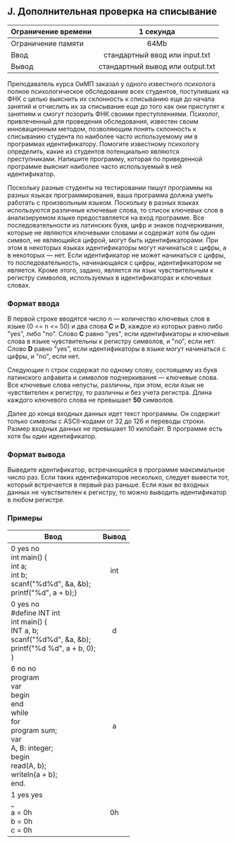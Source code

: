 ## J. Дополнительная проверка на списывание

| Ограничение времени |            1 секунда             |
|---------------------|:--------------------------------:|
| Ограничение памяти  |               64Mb               |
| Ввод                |  стандартный ввод или input.txt  |
| Вывод               | стандартный вывод или output.txt |

Преподаватель курса ОиМП заказал у одного известного психолога полное психологическое обследование всех студентов,
поступивших на ФНК с целью выяснить их склонность к списыванию еще до начала занятий и отчислить их за списывание еще до
того как они приступят к занятиям и смогут позорить ФНК своими преступлениями. Психолог, привлеченный для проведения
обследования, известен своим инновационным методом, позволяющим понять склонность к списыванию студента по наиболее
часто используемому им в программах идентификатору. Помогите известному психологу определить, какие из студентов
потенциально являются преступниками. Напишите программу, которая по приведенной программе выяснит наиболее часто
используемый в ней идентификатор.

Поскольку разные студенты на тестировании пишут программы на разных языках программирования, ваша программа должна уметь
работать с произвольным языком. Поскольку в разных языках используются различные ключевые слова, то список ключевых слов
в анализируемом языке предоставляется на вход программе. Все последовательности из латинских букв, цифр и знаков
подчеркивания, которые не являются ключевыми словами и содержат хотя бы один символ, не являющийся цифрой, могут быть
идентификаторами. При этом в некоторых языках идентификаторы могут начинаться с цифры, а в некоторых — нет. Если
идентификатор не может начинаться с цифры, то последовательность, начинающаяся с цифры, идентификатором не является.
Кроме этого, задано, является ли язык чувствительным к регистру символов, используемых в идентификаторах и ключевых
словах.

### Формат ввода

В первой строке вводятся число n — количество ключевых слов в языке (0 <= n <= 50) и два слова **C** и **D**, каждое из
которых равно либо "yes", либо "no". Слово **C** равно "yes", если идентификаторы и ключевые слова в языке чувствительны к
регистру символов, и "no", если нет. Слово **D** равно "yes", если идентификаторы в языке могут начинаться с цифры, и "no", если нет.

Следующие n строк содержат по одному слову, состоящему из букв латинского алфавита и символов подчеркивания — ключевые
слова. Все ключевые слова непусты, различны, при этом, если язык не чувствителен к регистру, то различны и без учета
регистра. Длина каждого ключевого слова не превышает **50** символов.

Далее до конца входных данных идет текст программы. Он содержит только символы с ASCII-кодами от 32 до 126 и переводы
строки. Размер входных данных не превышает 10 килобайт. В программе есть хотя бы один идентификатор.

### Формат вывода

Выведите идентификатор, встречающийся в программе максимальное число раз. Если таких идентификаторов несколько, следует
вывести тот, который встречается в первый раз раньше. Если язык во входных данных не чувствителен к регистру, то можно
выводить идентификатор в любом регистре.

### Примеры

| Ввод                                                                                                                                                  | Вывод |
|-------------------------------------------------------------------------------------------------------------------------------------------------------|:-----:|
| 0 yes no<br>int main() {<br>int a;<br>int b;<br>scanf("%d%d", &a, &b);<br>printf("%d", a + b);}                                                       |  int  |
| 0 yes no<br>#define INT int<br>int main() {<br>INT a, b;<br>scanf("%d%d", &a, &b);<br>printf("%d %d", a + b, 0);<br>}                                 |   d   |
| 6 no no<br>program<br>var<br>begin<br>end<br>while<br>for<br>program sum;<br>var<br>A, B: integer;<br>begin<br>read(A, b);<br>writeln(a + b);<br>end. |   a   |
| 1 yes yes<br>_<br>a = 0h<br>b = 0h<br>c = 0h                                                                                                          |  0h   |

                                                                                                                                                                                                                                                                                                                                                                                                                                                                                                                                                                                                                                                                                                                                                                                                                                                                                                                                                                                                                                                                                                                                                                                                                                                                                                                                                                                                                                                                                                                                                                                                                                                                                                                                                                                                                                                                                                                                                                                                                                                                                                                                                                                                                                                                                                                                                                                                                                                                                                                                                                                                                                                                                                                                                                                                                                                                                                                                                                                                                                                                                                                                 

